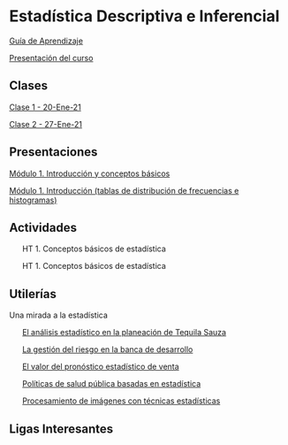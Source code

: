 
# Estadística Descriptiva e Inferencial
[Guía de Aprendizaje](https://github.com/mosesmarin/Maestria-Ciencia-de-datos-e-inteligencia-de-negocios/blob/master/Estadistica-Descriptiva-e-Inferencial/archivos/GA_MAT550-D_02.pdf)

[Presentación del curso](https://github.com/mosesmarin/Maestria-Ciencia-de-datos-e-inteligencia-de-negocios/blob/master/Estadistica-Descriptiva-e-Inferencial/archivos/MAT550-D_02%20Presentacio%CC%81n%20del%20curso.pdf)

## Clases
[Clase 1 - 20-Ene-21](https://youtu.be/EUn2lUfmDRI)

[Clase 2 - 27-Ene-21](https://youtu.be/IBGZXuG17Gs)

## Presentaciones
[Módulo 1. Introducción y conceptos básicos](https://github.com/mosesmarin/Maestria-Ciencia-de-datos-e-inteligencia-de-negocios/blob/master/Estadistica-Descriptiva-e-Inferencial/presentaciones/Mo%CC%81dulo%201.%20Introduccio%CC%81n%20(conceptos%20ba%CC%81sicos).pdf)

[Módulo 1. Introducción (tablas de distribución de frecuencias e histogramas)](https://github.com/mosesmarin/Maestria-Ciencia-de-datos-e-inteligencia-de-negocios/blob/master/Estadistica-Descriptiva-e-Inferencial/presentaciones/Mo%CC%81dulo%201.%20Introduccio%CC%81n%20(tablas%20de%20distribucio%CC%81n%20de%20frecuencias%20e%20histogramas).pptx.pdf)

## Actividades

&nbsp;&nbsp;&nbsp;&nbsp;&nbsp;&nbsp;HT 1. Conceptos básicos de estadística

&nbsp;&nbsp;&nbsp;&nbsp;&nbsp;&nbsp;HT 1. Conceptos básicos de estadística


## Utilerías

Una mirada a la estadística

&nbsp;&nbsp;&nbsp;&nbsp;&nbsp;&nbsp;[El análisis estadístico en la planeación de Tequila Sauza](https://youtu.be/noF1hZUEoC0)

&nbsp;&nbsp;&nbsp;&nbsp;&nbsp;&nbsp;[La gestión del riesgo en la banca de desarrollo](https://youtu.be/-baoDcDm9bY)

&nbsp;&nbsp;&nbsp;&nbsp;&nbsp;&nbsp;[El valor del pronóstico estadístico de venta](https://youtu.be/yA8QGifHHTo)

&nbsp;&nbsp;&nbsp;&nbsp;&nbsp;&nbsp;[Políticas de salud pública basadas en estadística](https://youtu.be/AuKlhgxjnaY)

&nbsp;&nbsp;&nbsp;&nbsp;&nbsp;&nbsp;[Procesamiento de imágenes con técnicas estadísticas](https://youtu.be/6WOZIxuoKAM)


## Ligas Interesantes

